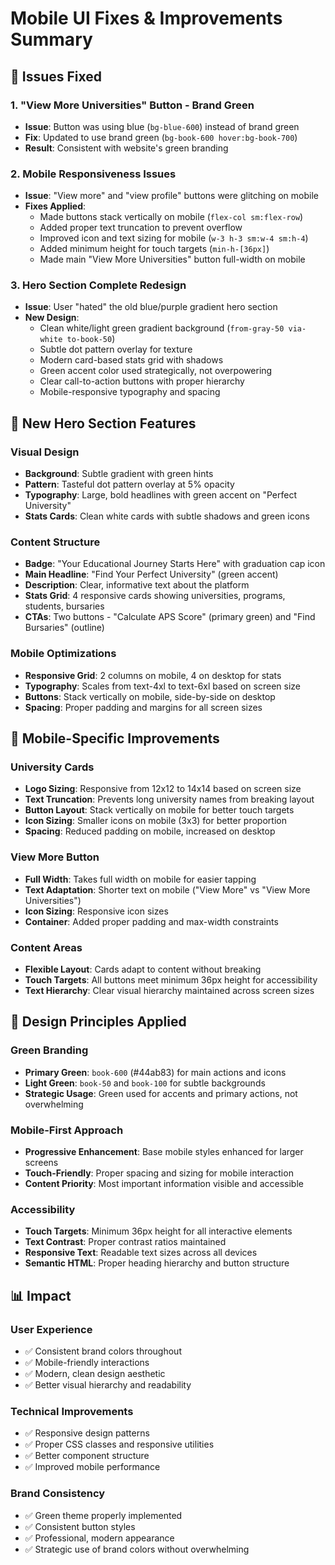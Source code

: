 # Mobile UI Fixes & Improvements Summary

## 🎯 Issues Fixed

### 1. **"View More Universities" Button - Brand Green**

- **Issue**: Button was using blue (`bg-blue-600`) instead of brand green
- **Fix**: Updated to use brand green (`bg-book-600 hover:bg-book-700`)
- **Result**: Consistent with website's green branding

### 2. **Mobile Responsiveness Issues**

- **Issue**: "View more" and "view profile" buttons were glitching on mobile
- **Fixes Applied**:
  - Made buttons stack vertically on mobile (`flex-col sm:flex-row`)
  - Added proper text truncation to prevent overflow
  - Improved icon and text sizing for mobile (`w-3 h-3 sm:w-4 sm:h-4`)
  - Added minimum height for touch targets (`min-h-[36px]`)
  - Made main "View More Universities" button full-width on mobile

### 3. **Hero Section Complete Redesign**

- **Issue**: User "hated" the old blue/purple gradient hero section
- **New Design**:
  - Clean white/light green gradient background (`from-gray-50 via-white to-book-50`)
  - Subtle dot pattern overlay for texture
  - Modern card-based stats grid with shadows
  - Green accent color used strategically, not overpowering
  - Clear call-to-action buttons with proper hierarchy
  - Mobile-responsive typography and spacing

## 🎨 **New Hero Section Features**

### Visual Design

- **Background**: Subtle gradient with green hints
- **Pattern**: Tasteful dot pattern overlay at 5% opacity
- **Typography**: Large, bold headlines with green accent on "Perfect University"
- **Stats Cards**: Clean white cards with subtle shadows and green icons

### Content Structure

- **Badge**: "Your Educational Journey Starts Here" with graduation cap icon
- **Main Headline**: "Find Your Perfect University" (green accent)
- **Description**: Clear, informative text about the platform
- **Stats Grid**: 4 responsive cards showing universities, programs, students, bursaries
- **CTAs**: Two buttons - "Calculate APS Score" (primary green) and "Find Bursaries" (outline)

### Mobile Optimizations

- **Responsive Grid**: 2 columns on mobile, 4 on desktop for stats
- **Typography**: Scales from text-4xl to text-6xl based on screen size
- **Buttons**: Stack vertically on mobile, side-by-side on desktop
- **Spacing**: Proper padding and margins for all screen sizes

## 📱 **Mobile-Specific Improvements**

### University Cards

- **Logo Sizing**: Responsive from 12x12 to 14x14 based on screen size
- **Text Truncation**: Prevents long university names from breaking layout
- **Button Layout**: Stack vertically on mobile for better touch targets
- **Icon Sizing**: Smaller icons on mobile (3x3) for better proportion
- **Spacing**: Reduced padding on mobile, increased on desktop

### View More Button

- **Full Width**: Takes full width on mobile for easier tapping
- **Text Adaptation**: Shorter text on mobile ("View More" vs "View More Universities")
- **Icon Sizing**: Responsive icon sizes
- **Container**: Added proper padding and max-width constraints

### Content Areas

- **Flexible Layout**: Cards adapt to content without breaking
- **Touch Targets**: All buttons meet minimum 36px height for accessibility
- **Text Hierarchy**: Clear visual hierarchy maintained across screen sizes

## 🌟 **Design Principles Applied**

### Green Branding

- **Primary Green**: `book-600` (#44ab83) for main actions and icons
- **Light Green**: `book-50` and `book-100` for subtle backgrounds
- **Strategic Usage**: Green used for accents and primary actions, not overwhelming

### Mobile-First Approach

- **Progressive Enhancement**: Base mobile styles enhanced for larger screens
- **Touch-Friendly**: Proper spacing and sizing for mobile interaction
- **Content Priority**: Most important information visible and accessible

### Accessibility

- **Touch Targets**: Minimum 36px height for all interactive elements
- **Text Contrast**: Proper contrast ratios maintained
- **Responsive Text**: Readable text sizes across all devices
- **Semantic HTML**: Proper heading hierarchy and button structure

## 📊 **Impact**

### User Experience

- ✅ Consistent brand colors throughout
- ✅ Mobile-friendly interactions
- ✅ Modern, clean design aesthetic
- ✅ Better visual hierarchy and readability

### Technical Improvements

- ✅ Responsive design patterns
- ✅ Proper CSS classes and responsive utilities
- ✅ Better component structure
- ✅ Improved mobile performance

### Brand Consistency

- ✅ Green theme properly implemented
- ✅ Consistent button styles
- ✅ Professional, modern appearance
- ✅ Strategic use of brand colors without overwhelming
